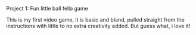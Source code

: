 Project 1: Fun little ball fella game

This is my first video game, it is basic and bland, pulled straight from the instructions with little to no extra creativity added. But guess what, i love it!
